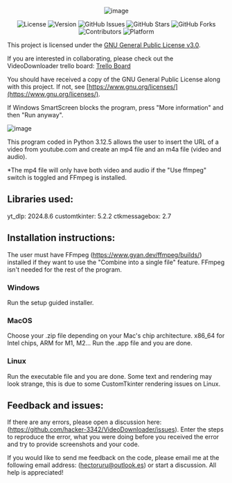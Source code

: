 <!-- markdownlint-disable-next-line -->
<p align="center">
  <img src="https://github.com/user-attachments/assets/2f94c96e-4563-4065-afb9-dac42f0e1703" alt="image" />
</p>

<div align="center">

![License](https://img.shields.io/github/license/hacker-3342/VideoDownloader)
![Version](https://img.shields.io/github/v/release/hacker-3342/VideoDownloader)
![GitHub Issues](https://img.shields.io/github/issues/hacker-3342/VideoDownloader)
![GitHub Stars](https://img.shields.io/github/stars/hacker-3342/VideoDownloader?style=social)
![GitHub Forks](https://img.shields.io/github/forks/hacker-3342/VideoDownloader?style=social)
![Contributors](https://img.shields.io/github/contributors/hacker-3342/VideoDownloader)
![Platform](https://img.shields.io/badge/platform-windows%20|%20macos%20|%20linux-brightgreen)

</div>

This project is licensed under the [GNU General Public License v3.0](LICENSE).

If you are interested in collaborating, please check out the VideoDownloader trello board: [Trello Board](https://trello.com/invite/b/66f30aed55d15301b18d88ca/ATTIe726635443f96d7ed98c31a6e7850bcb742B1501/videodownloader)

You should have received a copy of the GNU General Public License along with this project. If not, see [https://www.gnu.org/licenses/](https://www.gnu.org/licenses/).

If Windows SmartScreen blocks the program, press "More information" and then "Run anyway".

![image](https://github.com/user-attachments/assets/8890bb64-dff0-4783-8d38-cb20c042426c)

This program coded in Python 3.12.5 allows the user to insert the URL of a video from youtube.com and create an mp4 file and an m4a file (video and audio).

*The mp4 file will only have both video and audio if the "Use ffmpeg" switch is toggled and FFmpeg is installed.

## Libraries used:

yt_dlp: 2024.8.6
customtkinter: 5.2.2
ctkmessagebox: 2.7

## Installation instructions:

The user must have FFmpeg (https://www.gyan.dev/ffmpeg/builds/) installed if they want to use the "Combine into a single file" feature. FFmpeg isn't needed for the rest of the program. 

### Windows

Run the setup guided installer.

### MacOS

Choose your .zip file depending on your Mac's chip architecture. x86_64 for Intel chips, ARM for M1, M2... 
Run the .app file and you are done.

### Linux

Run the executable file and you are done.
Some text and rendering may look strange, this is due to some CustomTkinter rendering issues on Linux.

## Feedback and issues:

If there are any errors, please open a discussion here: (https://github.com/hacker-3342/VideoDownloader/issues). Enter the steps to reproduce the error, what you were doing before you received the error and try to provide screenshots and your code.

If you would like to send me feedback on the code, please email me at the following email address: (hectoruru@outlook.es) or start a discussion. All help is appreciated!
